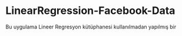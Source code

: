 # LinearRegression-Facebook-Data
Bu uygulama Lineer Regresyon kütüphanesi kullanılmadan yapılmış bir
